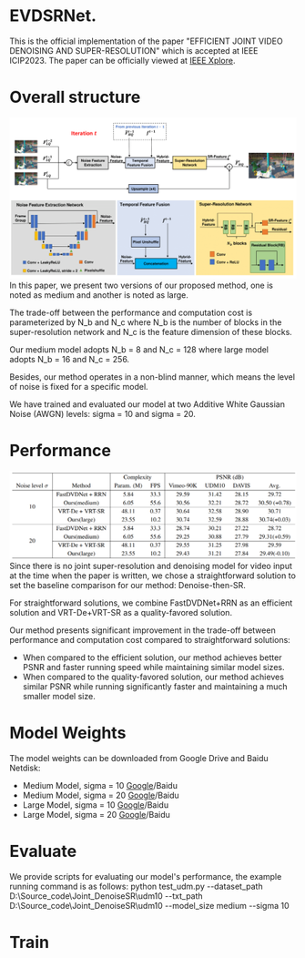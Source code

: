 # EVDSRNet.
This is the official implementation of the paper "EFFICIENT JOINT VIDEO DENOISING AND SUPER-RESOLUTION" which is accepted at IEEE ICIP2023. The paper can be officially viewed at [IEEE Xplore](https://www.google.com).

# Overall structure
![alt text](images/Architecture.png)
In this paper, we present two versions of our proposed method, one is noted as medium and another is noted as large. 

The trade-off between the performance and computation cost is parameterized by N_b and N_c where N_b is the number of blocks in the super-resolution network and N_c is the feature dimension of these blocks. 

Our medium model adopts N_b = 8 and N_c = 128 where large model adopts N_b = 16 and N_c = 256.

Besides, our method operates in a non-blind manner, which means the level of noise is fixed for a specific model. 

We have trained and evaluated our model at two Additive White Gaussian Noise (AWGN) levels: sigma = 10 and sigma = 20.

# Performance
![alt text](images/Performance.png)
Since there is no joint super-resolution and denoising model for video input at the time when the paper is written, we chose a straightforward solution to set the baseline comparison for our method: Denoise-then-SR.

For straightforward solutions, we combine FastDVDNet+RRN as an efficient solution and VRT-De+VRT-SR as a quality-favored solution.

Our method presents significant improvement in the trade-off between performance and computation cost compared to straightforward solutions: 
* When compared to the efficient solution, our method achieves better PSNR and faster running speed while maintaining similar model sizes. 
* When compared to the quality-favored solution, our method achieves similar PSNR while running significantly faster and maintaining a much smaller model size.

# Model Weights
The model weights can be downloaded from Google Drive and Baidu Netdisk:
* Medium Model, sigma = 10 [Google](https://drive.google.com/file/d/1uSQgl6DwhmUR4MR4wnt0ZgVnuhwc3qAP/view?usp=sharing)/Baidu
* Medium Model, sigma = 20 [Google](https://drive.google.com/file/d/11oJiXHnyJgn9EajK6cxEQqTIUNL2JHQr/view?usp=sharing)/Baidu
* Large Model, sigma = 10 [Google](https://drive.google.com/file/d/11sw8PQBh6Gc3bFcCnNYxqVg2CEnwwOPE/view?usp=sharing)/Baidu
* Large Model, sigma = 20 [Google](https://drive.google.com/file/d/1rxwPp7soPWnJ3qVBhSy5SUxhXsbKGlo8/view?usp=sharing)/Baidu

# Evaluate
We provide scripts for evaluating our model's performance, the example running command is as follows:
python test_udm.py --dataset_path D:\\Source_code\\Joint_DenoiseSR\\udm10 --txt_path D:\\Source_code\\Joint_DenoiseSR\\udm10 --model_size medium --sigma 10
# Train


